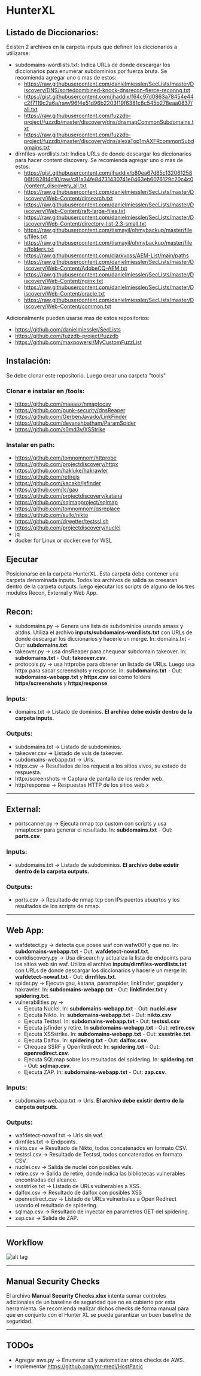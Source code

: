 # HunterXL

## Listado de Diccionarios:
Existen 2 archivos en la carpeta inputs que definen los diccionarios a utilizarse:
* subdomains-wordlists.txt: Indica URLs de donde descargar los diccionarios para enumerar subdominios por fuerza bruta. Se recomienda agregar uno o mas de estos:
  * https://raw.githubusercontent.com/danielmiessler/SecLists/master/Discovery/DNS/sortedcombined-knock-dnsrecon-fierce-reconng.txt
  * https://gist.githubusercontent.com/jhaddix/f64c97d0863a78454e44c2f7119c2a6a/raw/96f4e51d96b2203f19f6381c8c545b278eaa0837/all.txt
  * https://raw.githubusercontent.com/fuzzdb-project/fuzzdb/master/discovery/dns/dnsmapCommonSubdomains.txt
  * https://raw.githubusercontent.com/fuzzdb-project/fuzzdb/master/discovery/dns/alexaTop1mAXFRcommonSubdomains.txt
* dirnfiles-wordlists.txt: Indica URLs de donde descargar los diccionarios para hacer content discovery. Se recomienda agregar uno o mas de estos:
  * https://gist.githubusercontent.com/jhaddix/b80ea67d85c13206125806f0828f4d10/raw/c81a34fe84731430741e0463eb6076129c20c4c0/content_discovery_all.txt
  * https://raw.githubusercontent.com/danielmiessler/SecLists/master/Discovery/Web-Content/dirsearch.txt
  * https://raw.githubusercontent.com/danielmiessler/SecLists/master/Discovery/Web-Content/raft-large-files.txt
  * https://raw.githubusercontent.com/danielmiessler/SecLists/master/Discovery/Web-Content/directory-list-2.3-small.txt
  * https://raw.githubusercontent.com/tismayil/ohmybackup/master/files/files.txt
  * https://raw.githubusercontent.com/tismayil/ohmybackup/master/files/folders.txt
  * https://raw.githubusercontent.com/clarkvoss/AEM-List/main/paths
  * https://raw.githubusercontent.com/danielmiessler/SecLists/master/Discovery/Web-Content/AdobeCQ-AEM.txt
  * https://raw.githubusercontent.com/danielmiessler/SecLists/master/Discovery/Web-Content/nginx.txt
  * https://raw.githubusercontent.com/danielmiessler/SecLists/master/Discovery/Web-Content/oracle.txt
  * https://raw.githubusercontent.com/danielmiessler/SecLists/master/Discovery/Web-Content/common.txt  

Adicionalmente pueden usarse mas de estos repositorios:
* https://github.com/danielmiessler/SecLists
* https://github.com/fuzzdb-project/fuzzdb
* https://github.com/maxpowersi/MyCustomFuzzList

## Instalación:
Se debe clonar este repositorio. Luego crear una carpeta "tools"

### Clonar e instalar en /tools: 
* https://github.com/maaaaz/nmaptocsv
* https://github.com/punk-security/dnsReaper
* https://github.com/GerbenJavado/LinkFinder
* https://github.com/devanshbatham/ParamSpider
* https://github.com/s0md3v/XSStrike

### Instalar en path:
* https://github.com/tomnomnom/httprobe
* https://github.com/projectdiscovery/httpx
* https://github.com/hakluke/hakrawler
* https://github.com/retirejs
* https://github.com/kacakb/jsfinder
* https://github.com/lc/gau
* https://github.com/projectdiscovery/katana
* https://github.com/sqlmapproject/sqlmap
* https://github.com/tomnomnom/qsreplace
* https://github.com/sullo/nikto
* https://github.com/drwetter/testssl.sh
* https://github.com/projectdiscovery/nuclei
* jq
* docker for Linux or docker.exe for WSL

## Ejecutar
Posicionarse en la carpeta HunterXL. Esta carpeta debe contener una carpeta denominada inputs. Todos los archivos de salida se creearan dentro de la carpeta outputs. luego ejecutar los scripts de alguno de los tres modulos Recon, External y Web App.

## Recon:
* subdomains.py -> Genera una lista de subdominios usando amass y altdns. Utiliza el archivo **inputs/subdomains-wordlists.txt** con URLs de donde descargar los diccionarios y hacerle un merge. In: domains.txt - Out: **subdomains.txt**.
* takeover.py -> usa dnsReaper para chequear subdomain takeover. In: **subdomains.txt** - Out: **takeover.csv**.
* protocols.py -> usa httprobe para obtener un listado de URLs. Luego usa httpx para sacar screenshots y response. In: **subdomains.txt** - Out: **subdomains-webapp.txt** y **httpx.csv** asi como folders **httpx/screenshots** y **httpx/response**.

### Inputs:
* domains.txt -> Listado de dominios. **El archivo debe existir dentro de la carpeta inputs.**

### Outputs:
* subdomains.txt -> Listado de subdominios.
* takeover.csv -> Listado de vuls de takeover.
* subdomains-webapp.txt -> Urls.
* httpx.csv -> Resultados de los request a los sitios vivos, su estado de respuesta.
* httpx/screenshots ->  Captura de pantalla de los render web.
* http/response -> Respuestas HTTP de los sitios web.x
---

## External:
* portscanner.py -> Ejecuta nmap tcp custom con scripts y usa nmaptocsv para generar el resultado. In: **subdomains.txt** - Out: **ports.csv**.

### Inputs:
* subdomains.txt ->  Listado de subdominios. **El archivo debe existir dentro de la carpeta outputs.**

### Outputs:
* ports.csv -> Resultado de nmap tcp con IPs puertos abuertos y los resultados de los scripts de nmap.

---

## Web App:
* wafdetect.py -> detecta que posee waf con wafw00f y que no. In: **subdomains-webapp.txt** - Out: **wafdetect-nowaf.txt**.
* contdiscovery.py -> Usa dirsearch y actualiza la lista de endpoints para los sitios web sin waf. Utiliza el archivo **inputs/dirnfiles-wordlists.txt** con URLs de donde descargar los diccionarios y hacerle un merge In: **wafdetect-nowaf.txt** - Out: **dirnfiles.txt**.
* spider.py -> Ejecuta gau, katana, paramspider, linkfinder, gospider y hakrawler. In: **subdomains-webapp.txt** - Out: **linkfinder.txt** y **spidering.txt**.
* vulnerabilities.py ->
  * Ejecuta Nuclei. In: **subdomains-webapp.txt** - Out: **nuclei.csv**
  * Ejecuta Nikto. In: **subdomains-webapp.txt** - Out: **nikto.csv**
  * Ejecuta Testssl. In: **subdomains-webapp.txt** - Out: **testssl.csv** 
  * Ejecuta jsfinder y retire. In **subdomains-webapp.txt** - Out: **retire.csv** 
  * Ejecuta XSSstrike. In: **subdomains-webapp.txt** - Out: **xssstrike.txt**.
  * Ejecuta Dalfox. In: **spidering.txt** - Out: **dalfox.csv**.
  * Chequea SSRF y OpenRedirect: In: **spidering.txt** - Out: **openredirect.csv**.
  * Ejecuta SQLmap sobre los resultados del spidering. In: **spidering.txt** - Out: **sqlmap.csv**.
  * Ejecuta ZAP. In: **subdomains-webapp.txt** - Out: **zap.csv**.

### Inputs:
* subdomains-webapp.txt -> Urls. **El archivo debe existir dentro de la carpeta outputs.**

### Outputs:
* wafdetect-nowaf.txt -> Urls sin waf.
* dirnfiles.txt -> Endpoints.
* nikto.csv -> Resultado de Nikto, todos concatenados en formato CSV.
* testssl.csv -> Resultado de Testssl, todos concatenados en formato CSV.
* nuclei.csv -> Salida de nuclei con posibles vuls.
* retire.csv -> Salida de retire, donde indica las bibliotecas vulnerables encontradas del alcance.
* xssstrike.txt -> Listado de URLs vulnerables a XSS.
* dalfox.csv -> Resultado de dalfox con posibles XSS
* openredirect.csv -> Listado de URLs vulnerbales a Open Redirect usando el resultado de spidering.
* sqlmap.csv -> Resultado de inyectar en parametros GET del spidering.
* zap.csv -> Salida de ZAP.

---
## Workflow
![alt tag](https://github.com/badBounty/HunterXL/blob/main/workflow.png?raw=true)

---
## Manual Security Checks 
El archivo **Manual Security Checks.xlsx** intenta sumar controles adicionales de un baseline de seguridad que no es cubierto por esta herramienta. Se recomienda realizar dichos checks de forma manual para que en conjunto con el Hunter XL se pueda garantizar un buen baseline de seguridad.

---

## TODOs 
* Agregar aws.py -> Enumerar s3 y automatizar otros checks de AWS.
* Implementar https://github.com/mr-medi/HostPanic
